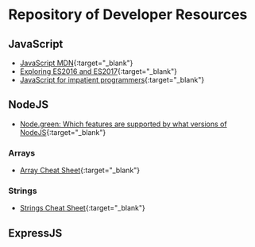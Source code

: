 # Repository of Developer Resources


## JavaScript

* [JavaScript MDN](https://developer.mozilla.org/en-US/docs/Web/JavaScript){:target="_blank"}
* [Exploring ES2016 and ES2017](http://exploringjs.com/es2016-es2017/index.html){:target="_blank"}
* [JavaScript for impatient programmers](http://exploringjs.com/impatient-js/toc.html){:target="_blank"}



## NodeJS

* [Node.green:  Which features are supported by what versions of NodeJS](https://node.green){:target="_blank"}

### Arrays

* [Array Cheat Sheet](https://gist.github.com/rauschma/f7b96b8b7274f2e2d8dab899803346c3){:target="_blank"}

### Strings

* [Strings Cheat Sheet](https://gist.github.com/rauschma/c46fc10f671ed5bf14021bc14f101c8d){:target="_blank"}


## ExpressJS





